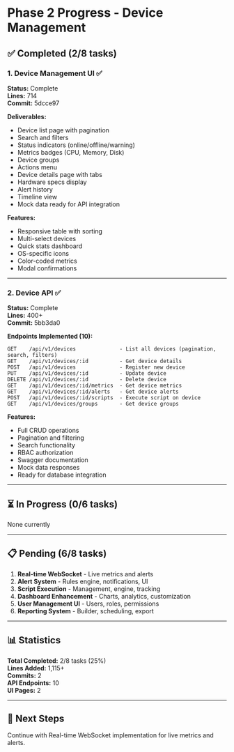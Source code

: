 # Phase 2 Progress - Device Management

## ✅ Completed (2/8 tasks)

### 1. Device Management UI ✅
**Status:** Complete  
**Lines:** 714  
**Commit:** 5dcce97

**Deliverables:**
- Device list page with pagination
- Search and filters
- Status indicators (online/offline/warning)
- Metrics badges (CPU, Memory, Disk)
- Device groups
- Actions menu
- Device details page with tabs
- Hardware specs display
- Alert history
- Timeline view
- Mock data ready for API integration

**Features:**
- Responsive table with sorting
- Multi-select devices
- Quick stats dashboard
- OS-specific icons
- Color-coded metrics
- Modal confirmations

---

### 2. Device API ✅
**Status:** Complete  
**Lines:** 400+  
**Commit:** 5bb3da0

**Endpoints Implemented (10):**
```
GET    /api/v1/devices              - List all devices (pagination, search, filters)
GET    /api/v1/devices/:id          - Get device details
POST   /api/v1/devices              - Register new device
PUT    /api/v1/devices/:id          - Update device
DELETE /api/v1/devices/:id          - Delete device
GET    /api/v1/devices/:id/metrics  - Get device metrics
GET    /api/v1/devices/:id/alerts   - Get device alerts
POST   /api/v1/devices/:id/scripts  - Execute script on device
GET    /api/v1/devices/groups       - Get device groups
```

**Features:**
- Full CRUD operations
- Pagination and filtering
- Search functionality
- RBAC authorization
- Swagger documentation
- Mock data responses
- Ready for database integration

---

## ⏳ In Progress (0/6 tasks)

None currently

---

## 📋 Pending (6/8 tasks)

1. **Real-time WebSocket** - Live metrics and alerts
2. **Alert System** - Rules engine, notifications, UI
3. **Script Execution** - Management, engine, tracking
4. **Dashboard Enhancement** - Charts, analytics, customization
5. **User Management UI** - Users, roles, permissions
6. **Reporting System** - Builder, scheduling, export

---

## 📊 Statistics

**Total Completed:** 2/8 tasks (25%)  
**Lines Added:** 1,115+  
**Commits:** 2  
**API Endpoints:** 10  
**UI Pages:** 2

---

## 🎯 Next Steps

Continue with Real-time WebSocket implementation for live metrics and alerts.

